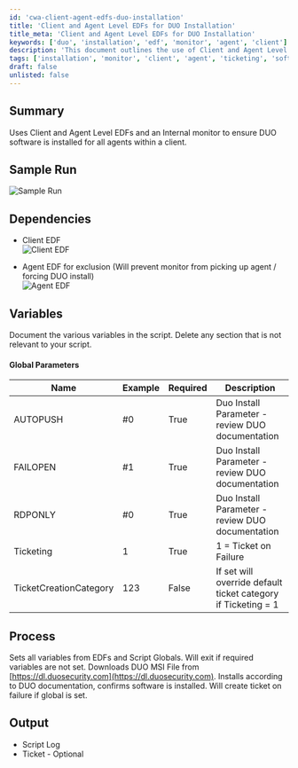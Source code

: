 ```yaml
---
id: 'cwa-client-agent-edfs-duo-installation'
title: 'Client and Agent Level EDFs for DUO Installation'
title_meta: 'Client and Agent Level EDFs for DUO Installation'
keywords: ['duo', 'installation', 'edf', 'monitor', 'agent', 'client']
description: 'This document outlines the use of Client and Agent Level EDFs along with an internal monitor to ensure that DUO software is installed for all agents within a client. It includes sample runs, dependencies, global parameters, and the process for installation.'
tags: ['installation', 'monitor', 'client', 'agent', 'ticketing', 'software']
draft: false
unlisted: false
---
```

## Summary

Uses Client and Agent Level EDFs and an Internal monitor to ensure DUO software is installed for all agents within a client.

## Sample Run

![Sample Run](5078775/docs/8311963/images/11586949)

## Dependencies

- Client EDF  
![Client EDF](5078775/docs/8311963/images/11586938)

- Agent EDF for exclusion (Will prevent monitor from picking up agent / forcing DUO install)  
![Agent EDF](5078775/docs/8311963/images/11586939)

## Variables

Document the various variables in the script. Delete any section that is not relevant to your script.

#### Global Parameters

| Name                     | Example | Required | Description                                                      |
|--------------------------|---------|----------|------------------------------------------------------------------|
| AUTOPUSH                 | #0      | True     | Duo Install Parameter - review DUO documentation                 |
| FAILOPEN                 | #1      | True     | Duo Install Parameter - review DUO documentation                 |
| RDPONLY                  | #0      | True     | Duo Install Parameter - review DUO documentation                 |
| Ticketing                | 1       | True     | 1 = Ticket on Failure                                            |
| TicketCreationCategory    | 123     | False    | If set will override default ticket category if Ticketing = 1   |

## Process

Sets all variables from EDFs and Script Globals. Will exit if required variables are not set. Downloads DUO MSI File from [https://dl.duosecurity.com](https://dl.duosecurity.com). Installs according to DUO documentation, confirms software is installed. Will create ticket on failure if global is set.

## Output

- Script Log
- Ticket - Optional


